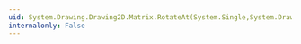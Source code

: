 ```yaml
---
uid: System.Drawing.Drawing2D.Matrix.RotateAt(System.Single,System.Drawing.PointF)
internalonly: False
---
```

